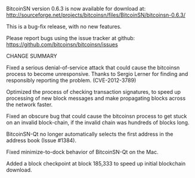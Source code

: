 BitcoinSN version 0.6.3 is now available for download at:
  http://sourceforge.net/projects/bitcoinsn/files/BitcoinSN/bitcoinsn-0.6.3/

This is a bug-fix release, with no new features.

Please report bugs using the issue tracker at github:
  https://github.com/bitcoinsn/bitcoinsn/issues

CHANGE SUMMARY

Fixed a serious denial-of-service attack that could cause the
bitcoinsn process to become unresponsive. Thanks to Sergio Lerner
for finding and responsibly reporting the problem. (CVE-2012-3789)

Optimized the process of checking transaction signatures, to
speed up processing of new block messages and make propagating
blocks across the network faster.

Fixed an obscure bug that could cause the bitcoinsn process to get
stuck on an invalid block-chain, if the invalid chain was
hundreds of blocks long.

BitcoinSN-Qt no longer automatically selects the first address
in the address book (Issue #1384).

Fixed minimize-to-dock behavior of BitcoinSN-Qt on the Mac.

Added a block checkpoint at block 185,333 to speed up initial
blockchain download.
